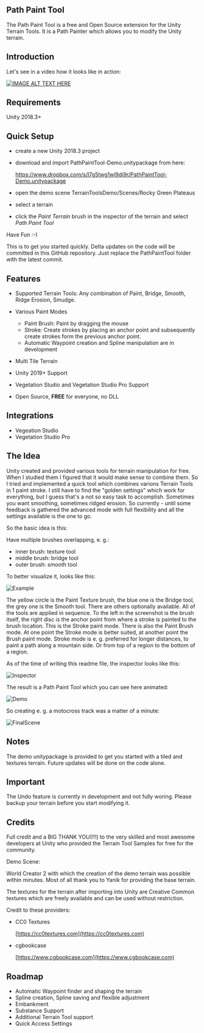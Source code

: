 


## **Path Paint Tool**

The Path Paint Tool is a free and Open Source extension for the Unity Terrain Tools. It is a Path Painter which allows you to modify the Unity terrain.


## Introduction

Let's see in a video how it looks like in action:

[![IMAGE ALT TEXT HERE](https://img.youtube.com/vi/K_XxgpzNZxc/0.jpg)](https://www.youtube.com/watch?v=K_XxgpzNZxc)
 
## Requirements

Unity 2018.3+

## Quick Setup

* create a new Unity 2018.3 project
* download and import PathPaintTool-Demo.unitypackage from here:

   https://www.dropbox.com/s/l7g5twg1wl9di9r/PathPaintTool-Demo.unitypackage
   
* open the demo scene TerrainToolsDemo/Scenes/Rocky Green Plateaus
* select a terrain
* click the *Paint Terrain* brush in the inspector of the terrain and select *Path Paint Tool*

Have Fun :-)

This is to get you started quickly. Delta updates on the code will be committed in this GitHub repository. Just replace the PathPaintTool folder with the latest commit.

## Features
- Supported  Terrain Tools:
Any combination of Paint, Bridge, Smooth, Ridge Erosion, Smudge.

 - Various Paint Modes
 
   * Paint Brush: Paint by dragging the mouse
   * Stroke: Create strokes by placing an anchor point and subsequently create strokes form the previous anchor point.
   * Automatic Waypoint creation and Spline manipulation are in development
   
- Multi Tile Terrain
- Unity 2019+ Support
- Vegetation Studio and Vegetation Studio Pro Support
- Open Source, **FREE** for everyone, no DLL
 
## Integrations

 - Vegeation Studio 
 - Vegetation Studio Pro 
 
## The Idea

Unity created and provided various tools for terrain manipulation for free. When I studied them I figured that it would make sense to combine them. So I tried and implemented a quick tool which combines varions Terrain Tools in 1 paint stroke. I still have to find the "golden settings" which work for everything, but I guess that's a not so easy task to accomplish. Sometimes you want smoothing, sometimes ridged erosion. So currently - until some feedback is gathered the advanced mode with full flexibility and all the settings available is the one to go.

So the basic idea is this:  
  
Have multiple brushes overlapping, e. g.:
  
* inner brush: texture tool  
* middle brush: bridge tool  
* outer brush: smooth tool  
  
To better visualize it, looks like this:

![Example](https://github.com/Roland09/PathPaintTool/blob/master/Documentation/Screenshots/stroke-example.jpg)

The yellow circle is the Paint Texture brush, the blue one is the Bridge tool, the grey one is the Smooth tool. There are others optionally available. All of the tools are applied in sequence. To the left in the screenshot is the brush itself, the right disc is the anchor point from where a stroke is painted to the brush location. This is the Stroke paint mode. There is also the Paint Brush mode. At one point the Stroke mode is better suited, at another point the Brush paint mode. Stroke mode is e. g. preferred for longer distances, to paint a path along a mountain side. Or from top of a region to the bottom of a region.

As of the time of writing this readme file, the inspector looks like this:

![Inspector](https://github.com/Roland09/PathPaintTool/blob/master/Documentation/Screenshots/inspector.jpg)

The result is a Path Paint Tool which you can see here animated:

![Demo](https://github.com/Roland09/PathPaintTool/blob/master/Documentation/Screenshots/pathpainttool-motocross-track.gif)

So creating e. g. a motocross track was a matter of a minute:

![FinalScene](https://github.com/Roland09/PathPaintTool/blob/master/Documentation/Screenshots/motocross-track.jpg)


## Notes

The demo unitypackage is provided to get you started with a tiled and textures terrain. Future updates will be done on the code alone.

## Important

The Undo feature is currently in development and not fully woring. Please backup your terrain before you start modifying it.

Credits
-------------------------------------
Full credit and a BIG THANK YOU(!!!) to the very skilled and most awesome developers at Unity who provided the Terrain Tool Samples for free for the community.

Demo Scene: 

World Creator 2 with which the creation of the demo terrain was possible within minutes. Most of all thank you to Yanik for providing the base terrain.

The textures for the terrain after importing into Unity are Creative Common textures which are freely available and can be used without restriction. 

Credit to these providers:

* CC0 Textures

	[https://cc0textures.com](https://cc0textures.com)

* cgbookcase

	[https://www.cgbookcase.com](https://www.cgbookcase.com)
	
## Roadmap

* Automatic Waypoint finder and shaping the terrain
* Spline creation, Spline saving and flexible adjustment
* Embankment
* Substance Support
* Additional Terrain Tool support
* Quick Access Settings
